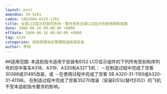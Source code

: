 ```yaml
---
layout: post
amendno: 39-5281
cadno: CAD2004-A320-11R2
title: 全部LCD显示的暂时丧失－暂时丧失全部LCD显示的使用限制措施
date: 2006-06-16 00:00:00 +0800
effdate: 2006-06-16 00:00:00 +0800
tag: A320
categories: 民航西南地区管理局适航审定处
author: 李锐
---
```


##适用范围:
本适航指令适用于安装有EIS2 LCD显示组件的下列所有型别和序列号的空中客车A318、A319、A320和A321飞机： －在制造过程中完成了空客30368或31495改装，或 －在使用过程中完成了空客 SB A320-31-1193或A320-31-A1198。
在制造过程中完成了空客35270改装（安装EIS1以替代EIS2）的飞机不受本适航指令要求的影响。

